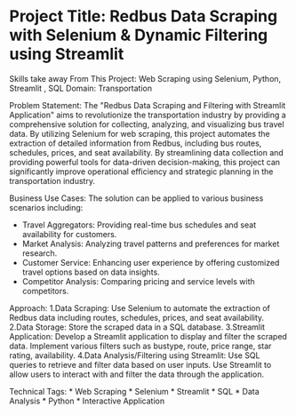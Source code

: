 
# Project Title: Redbus Data Scraping with Selenium & Dynamic Filtering using Streamlit

Skills take away From This Project:
    Web Scraping using Selenium, Python, Streamlit , SQL
Domain:
    Transportation

Problem Statement:
    The "Redbus Data Scraping and Filtering with Streamlit Application" aims to revolutionize the transportation industry by providing a comprehensive solution for collecting, analyzing, and visualizing bus travel data. By utilizing Selenium for web scraping, this project automates the extraction of detailed information from Redbus, including bus routes, schedules, prices, and seat availability. By streamlining data collection and providing powerful tools for data-driven decision-making, this project can significantly improve operational efficiency and strategic planning in the transportation industry.

Business Use Cases:
The solution can be applied to various business scenarios including:
  * Travel Aggregators: Providing real-time bus schedules and seat availability for customers.
  * Market Analysis: Analyzing travel patterns and preferences for market research.
  * Customer Service: Enhancing user experience by offering customized travel options based on data insights.
  * Competitor Analysis: Comparing pricing and service levels with competitors.

Approach:
  1.Data Scraping:
    Use Selenium to automate the extraction of Redbus data including routes, schedules, prices, and seat availability.
  2.Data Storage:
    Store the scraped data in a SQL database.
  3.Streamlit Application:
    Develop a Streamlit application to display and filter the scraped data.
    Implement various filters such as bustype, route, price range, star rating, availability.
  4.Data Analysis/Filtering using Streamlit:
    Use SQL queries to retrieve and filter data based on user inputs.
    Use Streamlit to allow users to interact with and filter the data through the application.

Technical Tags:
    * Web Scraping
    * Selenium
    * Streamlit
    * SQL
    * Data Analysis
    * Python
    * Interactive Application

